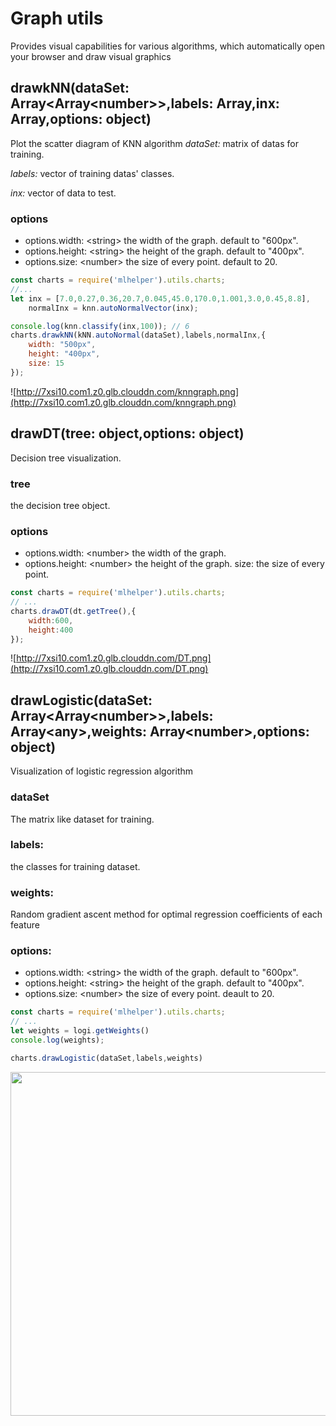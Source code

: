 # Graph utils
Provides visual capabilities for various algorithms, which automatically open your browser and draw visual graphics

## drawkNN(dataSet: Array<Array\<number>>,labels: Array<any>,inx: Array<number>,options: object)

Plot the scatter diagram of KNN algorithm
 *dataSet:* matrix of datas for training.

 *labels:* vector of training datas' classes.

 *inx:* vector of data to test.

### options

* options.width: \<string> the width of the graph. default to "600px".
* options.height: \<string> the height of the graph. default to "400px".
* options.size: \<number> the size of every point. default to 20.

```js
const charts = require('mlhelper').utils.charts;
//...
let inx = [7.0,0.27,0.36,20.7,0.045,45.0,170.0,1.001,3.0,0.45,8.8],
    normalInx = knn.autoNormalVector(inx);

console.log(knn.classify(inx,100)); // 6
charts.drawkNN(kNN.autoNormal(dataSet),labels,normalInx,{
    width: "500px",
    height: "400px",
    size: 15
});
```
![http://7xsi10.com1.z0.glb.clouddn.com/knngraph.png](http://7xsi10.com1.z0.glb.clouddn.com/knngraph.png)

## drawDT(tree: object,options: object)
Decision tree visualization.
### tree
the decision tree object.

### options
* options.width: \<number> the width of the graph. 
* options.height: \<number> the height of the graph. size: the size of every point.

```js
const charts = require('mlhelper').utils.charts;
// ...
charts.drawDT(dt.getTree(),{
    width:600,
    height:400
});
```
![http://7xsi10.com1.z0.glb.clouddn.com/DT.png](http://7xsi10.com1.z0.glb.clouddn.com/DT.png)

## drawLogistic(dataSet: Array<Array\<number>>,labels: Array\<any>,weights: Array\<number>,options: object)
Visualization of logistic regression algorithm

### dataSet
The matrix like dataset for training.

### labels:
the classes for training dataset.

### weights:
Random gradient ascent method for optimal regression coefficients of each feature

### options:
* options.width: \<string> the width of the graph. default to "600px".
* options.height: \<string> the height of the graph. default to "400px".
* options.size: \<number> the size of every point. deault to 20.

```js
const charts = require('mlhelper').utils.charts;
// ...
let weights = logi.getWeights()
console.log(weights);

charts.drawLogistic(dataSet,labels,weights)
```

<img src="http://7xsi10.com1.z0.glb.clouddn.com/logistic.png" width="550px"/>